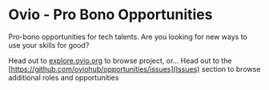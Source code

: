 # Ovio - Pro Bono Opportunities

Pro-bono opportunities for tech talents.
Are you looking for new ways to use your skills for good?

Head out to [explore.ovio.org](explore.ovio.org) to browse project, or...
Head out to the [https://github.com/oviohub/opportunities/issues](Issues) section to browse additional roles and opportunities
